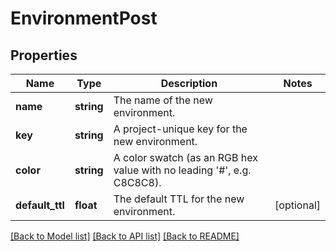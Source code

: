 # EnvironmentPost

## Properties
Name | Type | Description | Notes
------------ | ------------- | ------------- | -------------
**name** | **string** | The name of the new environment. | 
**key** | **string** | A project-unique key for the new environment. | 
**color** | **string** | A color swatch (as an RGB hex value with no leading &#39;#&#39;, e.g. C8C8C8). | 
**default_ttl** | **float** | The default TTL for the new environment. | [optional] 

[[Back to Model list]](../README.md#documentation-for-models) [[Back to API list]](../README.md#documentation-for-api-endpoints) [[Back to README]](../README.md)


